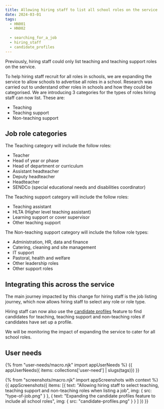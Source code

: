 ```yaml
---
title: Allowing hiring staff to list all school roles on the service
date: 2024-03-01
tags:
  - HN001
  - HN002
  
  - searching_for_a_job
  - hiring_staff
  - candidate_profiles
---
```


Previously, hiring staff could only list teaching and teaching support roles on the service.

To help hiring staff recruit for all roles in schools, we are expanding the service to allow schools to advertise all roles in a school. Research was carried out to understand other roles in schools and how they could be categorised. We are introducing 3 categories for the types of roles hiring staff can now list. These are:

- Teaching 
- Teaching support
- Non-teaching support

## Job role categories

The Teaching category will include the follow roles:

- Teacher
- Head of year or phase
- Head of department or curriculum
- Assistant headteacher
- Deputy headteacher
- Headteacher
- SENDCo (special educational needs and disabilities coordinator)

The Teaching support category will include the follow roles:

- Teaching assistant
- HLTA (Higher level teaching assistant)
- Learning support or cover supervisor
- Other teaching support

The Non-teaching support category will include the follow role types:

- Administration, HR, data and finance
- Catering, cleaning and site management
- IT support
- Pastoral, health and welfare
- Other leadership roles
- Other support roles

## Integrating this across the service

The main journey impacted by this change for hiring staff is the job listing journey, which now allows hiring staff to select any role or role type.

Hiring staff can now also use the  [candidate profiles](/categories/candidate_profiles) feature to find candidates for teaching, teaching support and non-teaching roles if candidates have set up a profile.

We will be monitoring the impact of expanding the service to cater for all school roles.

## User needs

{% from "user-needs/macro.njk" import appUserNeeds %}
{{ appUserNeeds({ items: collections['user-need'] | slugs(tags)}) }}

{% from "screenshots/macro.njk" import appScreenshots with context %}
{{ appScreenshots({
  items: [{
    text: "Allowing hiring staff to select teaching, teaching support and non-teaching roles when listing a job",
    img: { src: "type-of-job.png" }
  },
  {
    text: "Expanding the candidate profiles feature to include all school roles",
    img: { src: "candidate-profiles.png" }
  }
  ]
}) }}
